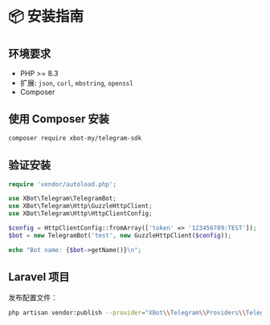 # 📦 安装指南

## 环境要求

- PHP >= 8.3
- 扩展: `json`, `curl`, `mbstring`, `openssl`
- Composer

## 使用 Composer 安装

```bash
composer require xbot-my/telegram-sdk
```

## 验证安装

```php
require 'vendor/autoload.php';

use XBot\Telegram\TelegramBot;
use XBot\Telegram\Http\GuzzleHttpClient;
use XBot\Telegram\Http\HttpClientConfig;

$config = HttpClientConfig::fromArray(['token' => '123456789:TEST']);
$bot = new TelegramBot('test', new GuzzleHttpClient($config));

echo "Bot name: {$bot->getName()}\n";
```

## Laravel 项目

发布配置文件：

```bash
php artisan vendor:publish --provider="XBot\\Telegram\\Providers\\TelegramServiceProvider"
```
